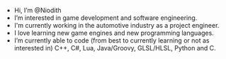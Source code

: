 -  Hi, I’m @Niodith
-  I’m interested in game development and software engineering.
-  I'm currently working in the automotive industry as a project engineer.
-  I love learning new game engines and new programming languages.
-  I’m currently able to code (from best to currently learning or not as interested in) C++, C#, Lua, Java/Groovy, GLSL/HLSL, Python and C.
<!---
Niodith/Niodith is a ✨ special ✨ repository because its `README.md` (this file) appears on your GitHub profile.
You can click the Preview link to take a look at your changes.
--->
